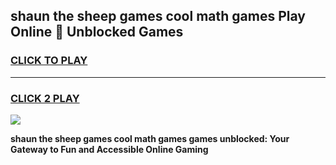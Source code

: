 
## shaun the sheep games cool math games Play Online 👋 Unblocked Games
<h3>
<a href="https://news.freeplayer.one?title=shaun_the_sheep_games_cool_math_games&ref=17CMG">CLICK TO PLAY</a></h3>
<hr>

<h3>
<a href="https://news.freeplayer.one?title=shaun_the_sheep_games_cool_math_games&ref=17CMG">CLICK 2 PLAY</a>
  
</h3>

<a href="https://news.freeplayer.one?title=shaun_the_sheep_games_cool_math_games&ref=17CMG/"><img src="https://clearcache.store/games.png"></a>


**shaun the sheep games cool math games games unblocked: Your Gateway to Fun and Accessible Online Gaming**
